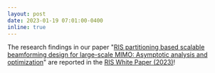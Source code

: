 ```yaml
---
layout: post
date: 2023-01-19 07:01:00-0400
inline: true
---
```


The research findings in our paper "[RIS partitioning based scalable beamforming design for large-scale MIMO: Asymptotic analysis and optimization](https://ieeexplore.ieee.org/abstract/document/10032238/)" are reported in the [RIS White Paper (2023)](http://www.risalliance.com/en/riswp2023.html)!